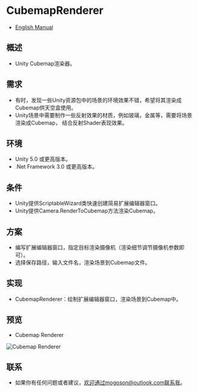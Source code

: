 ﻿# CubemapRenderer
- [English Manual](./README.md)

## 概述
- Unity Cubemap渲染器。

## 需求
- 有时，发现一些Unity资源包中的场景的环境效果不错，希望将其渲染成Cubemap供天空盒使用。
- Unity场景中需要制作一些反射效果的材质，例如玻璃，金属等，需要将场景渲染成Cubemap，
  结合反射Shader表现效果。

## 环境
- Unity 5.0 或更高版本。
- .Net Framework 3.0 或更高版本。

## 条件
- Unity提供ScriptableWizard类快速创建简易扩展编辑器窗口。
- Unity提供Camera.RenderToCubemap方法渲染Cubemap。

## 方案
- 编写扩展编辑器窗口，指定目标渲染摄像机（渲染细节调节摄像机参数即可）。
- 选择保存路径，输入文件名，渲染场景到Cubemap文件。

## 实现
- CubemapRenderer：绘制扩展编辑器窗口，渲染场景到Cubemap中。

## 预览
- Cubemap Renderer

![Cubemap Renderer](./Attachments/README_Image/CubemapRenderer.gif)

## 联系
- 如果你有任何问题或者建议，欢迎通过mogoson@outlook.com联系我。